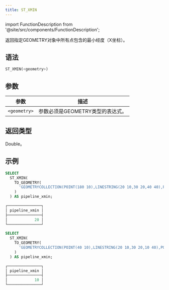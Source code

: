 ```yaml
---
title: ST_XMIN
---
```

import FunctionDescription from '@site/src/components/FunctionDescription';

<FunctionDescription description="引入或更新: v1.2.512"/>

返回指定GEOMETRY对象中所有点包含的最小经度（X坐标）。

## 语法

```sql
ST_XMIN(<geometry>)
```

## 参数

| 参数         | 描述                                               |
|--------------|--------------------------------------------------|
| `<geometry>` | 参数必须是GEOMETRY类型的表达式。                  |

## 返回类型

Double。

## 示例

```sql
SELECT
  ST_XMIN(
    TO_GEOMETRY(
      'GEOMETRYCOLLECTION(POINT(180 10),LINESTRING(20 10,30 20,40 40),POINT EMPTY)'
    )
  ) AS pipeline_xmin;

┌───────────────┐
│ pipeline_xmin │
├───────────────┤
│            20 │
└───────────────┘

SELECT
  ST_XMIN(
    TO_GEOMETRY(
      'GEOMETRYCOLLECTION(POINT(40 10),LINESTRING(20 10,30 20,10 40),POLYGON((40 40,20 45,45 30,40 40)))'
    )
  ) AS pipeline_xmin;

┌───────────────┐
│ pipeline_xmin │
├───────────────┤
│            10 │
└───────────────┘
```